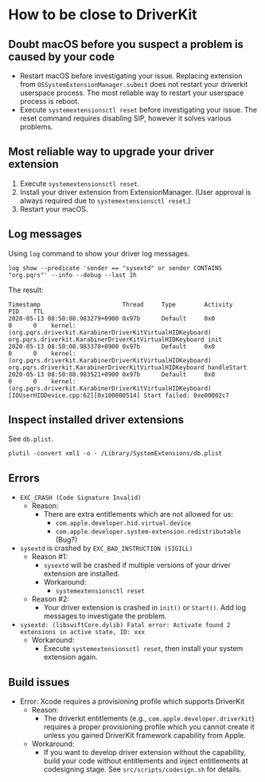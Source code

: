 # How to be close to DriverKit

## Doubt macOS before you suspect a problem is caused by your code

-   Restart macOS before investigating your issue.
    Replacing extension from `OSSystemExtensionManager.submit` does not restart your driverkit userspace process.
    The most reliable way to restart your userspace process is reboot.
-   Execute `systemextensionsctl reset` before investigating your issue.
    The reset command requires disabling SIP, however it solves various problems.

## Most reliable way to upgrade your driver extension

1.  Execute `systemextensionsctl reset`.
2.  Install your driver extension from ExtensionManager. (User approval is always required due to `systemextensionsctl reset`.)
3.  Restart your macOS.

## Log messages

Using `log` command to show your driver log messages.

```shell
log show --predicate 'sender == "sysextd" or sender CONTAINS "org.pqrs"' --info --debug --last 1h
```

The result:

```text
Timestamp                       Thread     Type        Activity             PID    TTL
2020-05-13 08:50:08.983279+0900 0x97b      Default     0x0                  0      0    kernel: (org.pqrs.driverkit.KarabinerDriverKitVirtualHIDKeyboard) org.pqrs.driverkit.KarabinerDriverKitVirtualHIDKeyboard init
2020-05-13 08:50:08.983378+0900 0x97b      Default     0x0                  0      0    kernel: (org.pqrs.driverkit.KarabinerDriverKitVirtualHIDKeyboard) org.pqrs.driverkit.KarabinerDriverKitVirtualHIDKeyboard handleStart
2020-05-13 08:50:08.983521+0900 0x97b      Default     0x0                  0      0    kernel: (org.pqrs.driverkit.KarabinerDriverKitVirtualHIDKeyboard) [IOUserHIDDevice.cpp:62][0x100000514] Start failed: 0xe00002c7
```

## Inspect installed driver extensions

See `db.plist`.

```shell
plutil -convert xml1 -o - /Library/SystemExtensions/db.plist
```

## Errors

-   `EXC_CRASH (Code Signature Invalid)`
    -   Reason:
        -   There are extra entitlements which are not allowed for us:
            -   `com.apple.developer.hid.virtual.device`
            -   `com.apple.developer.system-extension.redistributable` (Bug?)
-   `sysextd` is crashed by `EXC_BAD_INSTRUCTION (SIGILL)`
    -   Reason #1:
        -   `sysextd` will be crashed if multiple versions of your driver extension are installed.
        -   Workaround:
            -   `systemextensionsctl reset`
    -   Reason #2:
        -   Your driver extension is crashed in `init()` or `Start()`.
            Add log messages to investigate the problem.
-   `sysextd: (libswiftCore.dylib) Fatal error: Activate found 2 extensions in active state, ID: xxx`
    -   Workaround:
        -   Execute `systemextensionsctl reset`, then install your system extension again.

## Build issues

-   Error: Xcode requires a provisioning profile which supports DriverKit
    -   Reason:
        -   The driverkit entitlements (e.g., `com.apple.developer.driverkit`) requires a proper provisioning profile which you cannot create it unless you gained DriverKit framework capability from Apple.
    -   Workaround:
        -   If you want to develop driver extension without the capability, build your code without entitlements and inject entitlements at codesigning stage.
            See `src/scripts/codesign.sh` for details.
